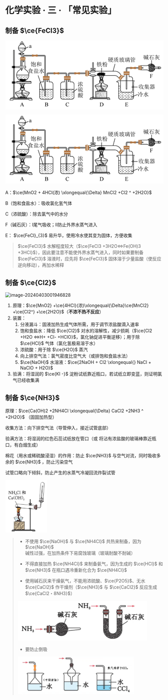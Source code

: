 # 化学实验 · 三 · 「常见实验」



## 制备 $\ce{FeCl3}$

<img src="/07 化学实验/images/image-20230924143606556.png"/>

![image-20230924143606556](images/image-20230924143606556.png)

A：$\ce{MnO2 + 4HCl(浓) \xlongequal{\Delta} MnCl2 +Cl2 ^ +2H2O}$

B（饱和食盐水）：吸收氯化氢气体

C（浓硫酸）：除去氯气中的水分

F（碱石灰）：Ⅰ尾气吸收；Ⅱ防止外界水蒸气进入

E： $\ce{FeCl}_{3}$ 易升华，使用冷水使其变为固体，方便收集

>  $\ce{FeCl3}$ 水解程度较大（$\ce{FeCl3 +3H2O<=>Fe(OH)3 +3HCl}$），因此要注意不能使外界水蒸气进入，同时如果要制备 $\ce{FeCl3}$ 溶液时，应先将 $\ce{FeCl3}$ 固体溶于少量盐酸（使反应逆向移动），再加水稀释

## 制备 $\ce{Cl2}$

![image-20240403001946828](images/image-20240403001946828.png)

1. 原理：$\ce{MnO2} +\ce{4HCl}(浓)\xlongequal{\Delta}\ce{MnCl2} +\ce{Cl2^} +\ce{2H2O}$（**不浓不热不反应**）
2. 装置：
    1. 分液漏斗：固液加热生成气体所需，用于调节浓盐酸滴入速率
    2. 饱和食盐水：降低 $\ce{Cl2}$ 对水的溶解性，减少损耗（$\ce{Cl2 +H2O <=>H+ +Cl- +HClO}$，氯化钠促进平衡逆移）；用于除 $\ce{HCl}$ 气体（氯化氢极易溶于水）
    3. 浓硫酸：用于除 $\ce{H2O}$ 蒸汽
    4. 向上排空气法：氯气密度比空气大（或排饱和食盐水法）
    5. $\ce{NaOH}$ 水溶液：$\ce{2NaOH + Cl2 \xlongequal{} NaCl + NaClO + H2O}$
3. 验满：将湿润的 $\ce{KI -}$ 淀粉试纸靠近瓶口，若试纸立即变蓝，则证明氯气已经收集满


## 制备 $\ce{NH3}$

原理：$\ce{Ca(OH)2 +2NH4Cl \xlongequal{\Delta} CaCl2 +2NH3 ^ +2H2O}$ （固固加热型）

收集方法：向下排空气法（导管伸入，接近试管底部）

验满方法：将湿润的红色石蕊试纸放在管口（或 将沾有浓盐酸的玻璃棒靠近瓶口，有白烟生成）

棉花（用水或稀硫酸浸湿）的作用：防止 $\ce{NH3}$ 与空气对流，同时吸收多余的 $\ce{NH3}$ ，防止污染空气

试管口略向下倾斜，防止产生的水蒸气冷凝回流炸裂试管

<img src="./images/7.4.png" style="zoom: 33%;"/>

> - 不使用 $\ce{NaOH}$ 与 $\ce{NH4Cl}$ 共热来制备，因为 $\ce{NaOH}$ 碱性过强，在加热条件下易腐蚀玻璃（玻璃耐酸不耐碱）
>
> - 不得直接加热 $\ce{NH4Cl}$ 来制备氨气，因为生成的 $\ce{HCl}$ 和 $\ce{NH3}$ 在瓶口遇冷重新化合为 $\ce{NH4Cl}$ 
>
> - 使用碱石灰来干燥氨气，不能用浓硫酸、$\ce{P2O5}$、无水 $\ce{CaCl2}$ 作干燥剂（$\ce{NH3}$ 与 $\ce{CaCl2}$ 反应生成 $\ce{CaCl2・8NH3}$）
>
>  <img src="./images/7.6.png" style="zoom:50%;"/>
>
> - 要防止倒吸
>
>  <img src="./images/7.5.png" style="zoom: 50%;"/>